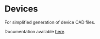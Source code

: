 # Devices

For simplified generation of device CAD files.

Documentation available [here](https://ajkeller34.github.io/Devices.jl/).
